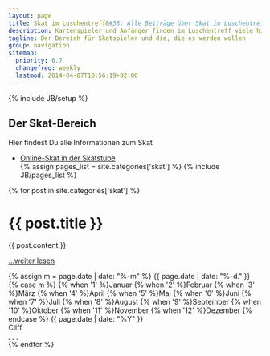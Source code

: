 ```yaml
---
layout: page
title: Skat im Luschentreff&#58; Alle Beiträge über Skat im Luschentreff
description: Kartenspieler und Anfänger finden im Luschentreff viele hilfreiche Informationen zum Skat
tagline: Der Bereich für Skatspieler und die, die es werden wollen
group: navigation
sitemap:
  priority: 0.7
  changefreq: weekly
  lastmod: 2014-04-07T10:56:19+02:00
---
```

{% include JB/setup %}

<div class="col-md-12">
  <div class="category-header">
    <h2>Der Skat-Bereich</h2>
    <p>Hier findest Du alle Informationen zum Skat</p>
    <ul class="tag_box inline">
      <li><a href="/skatstube">Online-Skat in der Skatstube</a></li>
      {% assign pages_list = site.categories['skat'] %}
      {% include JB/pages_list %}
    </ul>
  </div>

  

  
</div>

<div class="posts col-md-12">
  
  {% for post in site.categories['skat'] %}
    <div class="article row">
      <div class="page-header col-md-12">
        <h1>{{ post.title }}</h1>
      </div>
      <div class="main col-md-8">
        {{ post.content }}
        <p><a href="{{ BASE_PATH }}{{ post.url }}">…weiter lesen</a></p>
      </div>
      <div class="col-md-4">
        <div class="col-md-12 meta-tag">
          <span class="date">
            <!-- Whitespace added for readability -->
            {% assign m = page.date | date: "%-m" %}
            {{ page.date | date: "%-d." }}
            {% case m %}
              {% when '1' %}Januar
              {% when '2' %}Februar
              {% when '3' %}M&auml;rz
              {% when '4' %}April
              {% when '5' %}Mai
              {% when '6' %}Juni
              {% when '7' %}Juli
              {% when '8' %}August
              {% when '9' %}September
              {% when '10' %}Oktober
              {% when '11' %}November
              {% when '12' %}Dezember
            {% endcase %}
            {{ page.date | date: "%Y" }}
          </span><br />
          <span>Cliff</span>
          <div class="social-media">
            <a href="https://plus.google.com/share?url=http://www.luschentreff.de" class="fa fa-google-plus" target="_blank">&nbsp;</a>
            <a href="http://www.facebook.com/sharer.php?u=www.luschentreff.de" class="fa fa-facebook-square" target="_blank">&nbsp;</a>
            <a href="http://twitter.com/share?url=http://www.luschentreff" class="fa fa-twitter" target="_blank">&nbsp;</a>
          </div>
        </div>
      </div>
    </div>
  {% endfor %}
</div>

